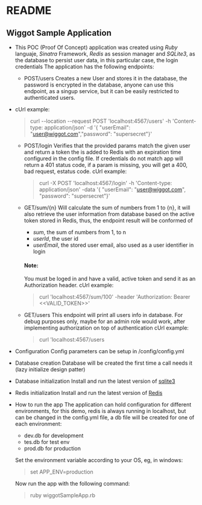 # README

## Wiggot Sample Application

* This POC (Proof Of Concept) application was created using *Ruby* languaje, *Sinatra* Framework, *Redis* as session manager and *SQLite3*, as the database to persist user data, in this particular case, the login credentials
The application has the following endpoints:

  * POST/users
Creates a new User and stores it in the database, the password is encrypted in the database, anyone can use this endpoint, as a singup service, but it can be easily restricted to authenticated users.
- cUrl example:
    > curl --location --request POST 'localhost:4567/users' -h 'Content-type: application/json' -d '{ "userEmail": "user@wiggot.com","password": "supersecret"}'

  * POST/login
 Verifies that the provided params match the given user and return a token the is added to Redis with an expiration time configured in the config file.
 If credentials do not match app will return a 401 status code, if a param is missing, you will get a 400, bad request, estatus code.
 cUrl example:
    > curl -X POST 'localhost:4567/login' -h 'Content-type: application/json' -data '{ "userEmail": "user@wiggot.com", "password": "supersecret"}'

  * GET/sum/{n}
 Will calculate the sum of numbers from 1 to {n}, it will also retrieve the user information from database based on the active token stored in Redis, thus, the endpoint result will be conformed of
    * *sum*, the sum of numbers from 1, to n
    * *userId*, the user id
    * *userEmail*, the stored user email, also used as a user identifier in login

    #### Note:
    You must be loged in and have a valid, active token and send it as an Authorization header.
cUrl example:
    > curl 'localhost:4567/sum/100' -header 'Authorization: Bearer <<VALID_TOKEN>>'

  * GET/users
 This endpoint will print all users info in database.
For debug purposes only, maybe for an admin role would work, after implementing authorization on top of authentication
cUrl example:
    > curl 'localhost:4567/users


* Configuration
Config parameters can be setup in /config/config.yml

* Database creation
Database will be created the first time a call needs it (lazy initialize design patter)

* Database initialization
Install and run the latest version of [sqlite3](https://www.sqlite.org/)

* Redis initialization
Install and run the latest version of [Redis](https://redis.io/)

* How to run the app
The application can hold configuration for different environments, for this demo, redis is always running in localhost, but can be changed in the config.yml file, a db file will be created for one of each environment:
  * dev.db for development
  * tes.db for test env
  * prod.db for production

  Set the environment variable according to your OS, eg, in windows:
  > set APP_ENV=production

  Now run the app with the following command:
  >ruby wiggotSampleApp.rb
